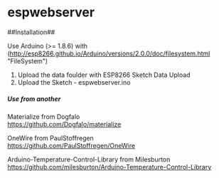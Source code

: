 # espwebserver #

##Installation##

Use Arduino (>= 1.8.6) with (http://esp8266.github.io/Arduino/versions/2.0.0/doc/filesystem.html "FileSystem")

1. Upload the data foulder with ESP8266 Sketch Data Upload
2. Upload the Sketch - espwebserver.ino 

##### Use from another #####

Materialize from Dogfalo  
https://github.com/Dogfalo/materialize  
  
OneWire from PaulStoffregen  
https://github.com/PaulStoffregen/OneWire  
  
Arduino-Temperature-Control-Library from Milesburton  
https://github.com/milesburton/Arduino-Temperature-Control-Library  
